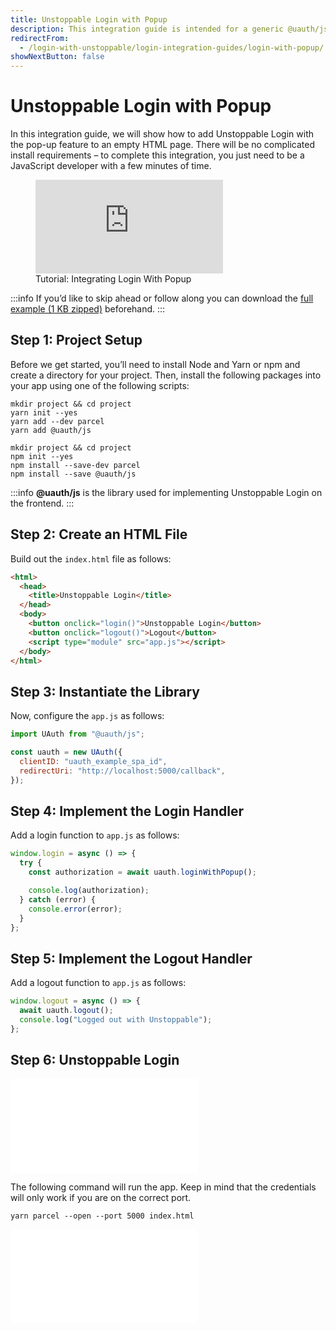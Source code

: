 ```yaml
---
title: Unstoppable Login with Popup
description: This integration guide is intended for a generic @uauth/js, no Ethereum provider, with callback, and with the popup feature.
redirectFrom:
  - /login-with-unstoppable/login-integration-guides/login-with-popup/
showNextButton: false
---
```


# Unstoppable Login with Popup

In this integration guide, we will show how to add Unstoppable Login with the pop-up feature to an empty HTML page. There will be no complicated install requirements – to complete this integration, you just need to be a JavaScript developer with a few minutes of time.

<figure>
<div class="video-container">
<iframe src="https://www.youtube.com/embed/cGoz0nQWyAo" title="YouTube video player" frameborder="0" allow="accelerometer; autoplay; clipboard-write; encrypted-media; gyroscope; picture-in-picture; web-share" allowfullscreen></iframe>
</div>
<figcaption>Tutorial: Integrating Login With Popup</figcation>
</figure>

:::info
If you’d like to skip ahead or follow along you can download the [full example (1 KB zipped)](https://gist.github.com/perfect-cents/b2a0df5b73b441feb86168a272670565/archive/2463d1538d9e8257e70dc1908e65d95464665fe9.zip) beforehand.
:::

## Step 1: Project Setup

Before we get started, you’ll need to install Node and Yarn or npm and create a directory for your project. Then, install the following packages into your app using one of the following scripts:

```shell yarn
mkdir project && cd project
yarn init --yes
yarn add --dev parcel
yarn add @uauth/js
```

```shell npm
mkdir project && cd project
npm init --yes
npm install --save-dev parcel
npm install --save @uauth/js
```

:::info
**@uauth/js** is the library used for implementing Unstoppable Login on the frontend.
:::

## Step 2: Create an HTML File

Build out the `index.html` file as follows:

```html
<html>
  <head>
    <title>Unstoppable Login</title>
  </head>
  <body>
    <button onclick="login()">Unstoppable Login</button>
    <button onclick="logout()">Logout</button>
    <script type="module" src="app.js"></script>
  </body>
</html>
```

## Step 3: Instantiate the Library

Now, configure the `app.js` as follows:

```javascript
import UAuth from "@uauth/js";

const uauth = new UAuth({
  clientID: "uauth_example_spa_id",
  redirectUri: "http://localhost:5000/callback",
});
```

## Step 4: Implement the Login Handler

Add a login function to `app.js` as follows:

```javascript
window.login = async () => {
  try {
    const authorization = await uauth.loginWithPopup();

    console.log(authorization);
  } catch (error) {
    console.error(error);
  }
};
```

## Step 5: Implement the Logout Handler

Add a logout function to `app.js` as follows:

```javascript
window.logout = async () => {
  await uauth.logout();
  console.log("Logged out with Unstoppable");
};
```

## Step 6: Unstoppable Login

<embed src="/snippets/_login-mainnet-warning.md" />

The following command will run the app. Keep in mind that the credentials will only work if you are on the correct port.

```shell
yarn parcel --open --port 5000 index.html
```

<embed src="/snippets/_login-paths-next.md" />
